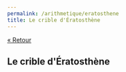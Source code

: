 ```yaml
---
permalink: /arithmetique/eratosthene
title: Le crible d'Ératosthène
---
```


[« Retour](/python/arithmetique)

## Le crible d'Ératosthène

<script src="https://emgithub.com/embed.js?target=https%3A%2F%2Fgithub.com%2Fxoolive%2Fpython%2Fblob%2Fmaster%2F01-bases%2F01-arithmetique%2Feratosthene.py&style=github-gist&showLineNumbers=on"></script>
